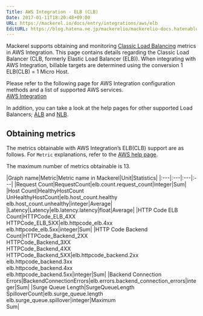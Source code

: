 ```yaml
---
Title: AWS Integration - ELB (CLB)
Date: 2017-01-11T18:20:48+09:00
URL: https://mackerel.io/docs/entry/integrations/aws/elb
EditURL: https://blog.hatena.ne.jp/mackerelio/mackerelio-docs.hatenablog.mackerel.io/atom/entry/10328749687205759344
---
```


Mackerel supports obtaining and monitoring <a href="https://aws.amazon.com/elasticloadbalancing/" target="_blank">Classic Load Balancing</a> metrics in AWS Integration. This page contains details regarding the Classic Load Balancer (CLB, formerly Elastic Load Balancer (ELB)). When integrating with AWS Integration, billable targets are determined using the conversion 1 ELB(CLB) = 1 Micro Host.

Please refer to the following page for AWS Integration configuration methods and a list of supported AWS services.  <br>
<a href="https://mackerel.io/docs/entry/integrations/aws">AWS Integration</a>

In addition, you can take a look at the help pages for other supported Load Balancers; [ALB](https://mackerel.io/docs/entry/integrations/aws/alb) and [NLB](https://mackerel.io/docs/entry/integrations/aws/nlb).

## Obtaining metrics

The metrics obtainable with AWS Integration’s ELB(CLB) support are as follows. For `Metric` explanations, refer to the <a href="https://docs.aws.amazon.com/elasticloadbalancing/latest/classic/elb-cloudwatch-metrics.html" target="_blank">AWS help page</a>.

The maximum number of metrics obtainable is 13.

|Graph name|Metric|Metric name in Mackerel|Unit|Statistics|
|:---|:---|:---|:---|
|Request Count|RequestCount|elb.count.request_count|integer|Sum|
|Host Count|HealthyHostCount<br>UnHealthyHostCount|elb.host_count.healthy<br>elb.host_count.unhealthy|integer|Average|
|Latency|Latency|elb.latency.latency|float|Average|
|HTTP Code ELB Count|HTTPCode_ELB_4XX<br>HTTPCode_ELB_5XX|elb.httpcode_elb.4xx<br>elb.httpcode_elb.5xx|integer|Sum|
|HTTP Code Backend Count|HTTPCode_Backend_2XX<br>HTTPCode_Backend_3XX<br>HTTPCode_Backend_4XX<br>HTTPCode_Backend_5XX|elb.httpcode_backend.2xx<br>elb.httpcode_backend.3xx<br>elb.httpcode_backend.4xx<br>elb.httpcode_backend.5xx|integer|Sum|
|Backend Connection Errors|BackendConnectionErrors|elb.errors.backend_connection_errors|integer|Sum|
|Surge Queue Length|SurgeQueueLength<br>SpilloverCount|elb.surge_queue.length<br>elb.surge_queue.spillover|integer|Maximum<br>Sum|
